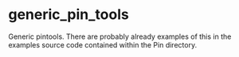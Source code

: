 # generic_pin_tools
Generic pintools. There are probably already examples of this in the examples source code contained within the Pin directory.
